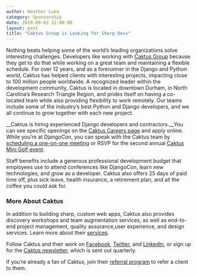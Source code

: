 ```yaml
---
author: Heather Luna
category: Sponsorship
date: 2019-09-03 22:00:00
layout: post
title: "Caktus Group is Looking for Sharp Devs"
---
```


Nothing beats helping some of the world’s leading organizations solve interesting challenges. Developers like working with [Caktus Group](https://www.caktusgroup.com) because they get to do that while working on a great team and maintaining a flexible schedule. For over 12 years, and as a forerunner in the Django and Python world, Caktus has helped clients with interesting projects, impacting close to 100 million people worldwide. A recognized leader within the development community, Caktus is located in downtown Durham, in North Carolina’s Research Triangle Region, and prides itself on having a co-located team while also providing flexibility to work remotely. Our teams include some of the industry’s best Python and Django developers, and we all continue to grow together
with each new project.

__Caktus is hiring experienced Django developers and contractors.__You can see specific openings on the [Caktus Careers page](https://www.caktusgroup.com/careers/?utm_source=djangoconsite&utm_medium=blog02&utm_campaign=djangocon2019) and apply online. While you’re at DjangoCon, you can speak with the Caktus team by [scheduling a one-on-one meeting](https://learn.caktusgroup.com/meetings/tscales/find-a-time-at-djangocon-2019?utm_source=djangoconsite&utm_medium=blog02&utm_campaign=djangocon2019) or RSVP for the second annual [Caktus Mini Golf event](https://learn.caktusgroup.com/djangocon19?utm_source=djangoconsite&utm_medium=blog02&utm_campaign=djangocon2019).

Staff benefits include a generous professional development budget that employees use to attend conferences like DjangoCon, learn new technologies, and grow as a developer. Caktus also offers 25 days of paid time off, plus sick leave, health insurance, a retirement plan, and all the coffee you could ask for.

### More About Caktus

In addition to building sharp, custom web apps, Caktus also provides discovery workshops and team augmentation services, as well as end-to-end project management, quality assurance,user experience, and design services. Learn more about their [services](https://www.caktusgroup.com/services/?utm_source=djangoconsite&utm_medium=blog02&utm_campaign=djangocon2019).

Follow Caktus and their work on [Facebook](https://www.facebook.com/CaktusGroup/?utm_source=djangoconsite&utm_medium=blog02&utm_campaign=djangocon2019), [Twitter](https://twitter.com/CaktusGroup?utm_source=djangoconsite&utm_medium=blog02&utm_campaign=djangocon2019), and [LinkedIn](https://www.linkedin.com/company/caktus-consulting-group-llc/?utm_source=djangoconsite&utm_medium=blog02&utm_campaign=djangocon2019), or sign up for the [Caktus newsletter](https://learn.caktusgroup.com/newsletter?utm_source=djangoconsite&utm_medium=blog02&utm_campaign=djangocon2019), which is sent out quarterly.

If you’re already a fan of Caktus, join their [referral program](https://learn.caktusgroup.com/caktus-referral-program?utm_source=djangoconsite&utm_medium=blog02&utm_campaign=djangocon2019) to refer a client to them.
